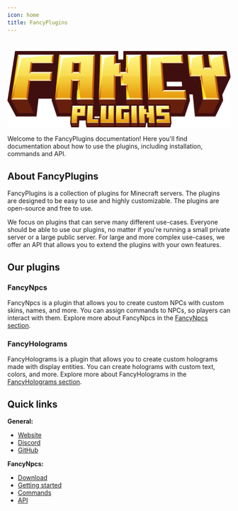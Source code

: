 ```yaml
---
icon: home
title: FancyPlugins
---
```

#

![](static/logos-and-banners/fancyplugins-banner.png)

Welcome to the FancyPlugins documentation! Here you'll find documentation about how to use the plugins, including installation, commands and API.

## About FancyPlugins

FancyPlugins is a collection of plugins for Minecraft servers. The plugins are designed to be easy to use and highly customizable. The plugins are open-source and free to use.

We focus on plugins that can serve many different use-cases. Everyone should be able to use our plugins, no matter if you're running a small private server or a large public server. For large and more complex use-cases, we offer an API that allows you to extend the plugins with your own features.

## Our plugins

### FancyNpcs

FancyNpcs is a plugin that allows you to create custom NPCs with custom skins, names, and more. You can assign commands to NPCs, so players can interact with them. Explore more about FancyNpcs in the [FancyNpcs section](fancynpcs/getting-started.md).

### FancyHolograms

FancyHolograms is a plugin that allows you to create custom holograms made with display entities. You can create holograms with custom text, colors, and more. Explore more about FancyHolograms in the [FancyHolograms section](fancyholograms/getting-started.md).

## Quick links

**General:**
- [Website](https://fancyplugins.de)
- [Discord](https://discord.gg/ZUgYCEJUEx)
- [GitHub](https://github.com/fancymcplugins)

**FancyNpcs:**
- [Download](https://modrinth.com/user/oliver)
- [Getting started](fancynpcs/getting-started.md)
- [Commands](fancynpcs/commands/npc.md)
- [API](fancynpcs/api/getting-started.md)
